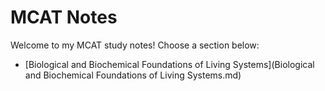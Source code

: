# MCAT Notes

Welcome to my MCAT study notes! Choose a section below:

- [Biological and Biochemical Foundations of Living Systems](Biological and Biochemical Foundations of Living Systems.md)